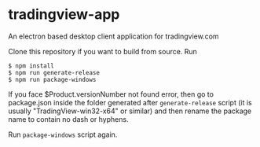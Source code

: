 # tradingview-app

An electron based desktop client application for tradingview.com

Clone this repository if you want to build from source.
Run

```
$ npm install
$ npm run generate-release
$ npm run package-windows
```

If you face $Product.versionNumber not found error, then go to package.json inside the folder generated after `generate-release` script (it is usually "TradingView-win32-x64" or similar) and then rename the package name to contain no dash or hyphens.

Run `package-windows` script again.
